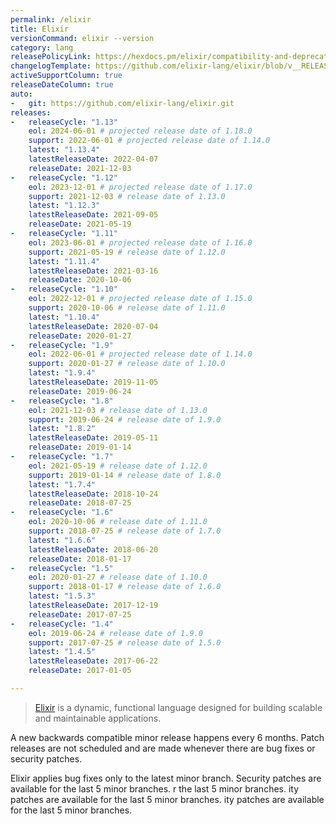 ```yaml
---
permalink: /elixir
title: Elixir
versionCommand: elixir --version
category: lang
releasePolicyLink: https://hexdocs.pm/elixir/compatibility-and-deprecations.html
changelogTemplate: https://github.com/elixir-lang/elixir/blob/v__RELEASE_CYCLE__/CHANGELOG.md
activeSupportColumn: true
releaseDateColumn: true
auto:
-   git: https://github.com/elixir-lang/elixir.git
releases:
-   releaseCycle: "1.13"
    eol: 2024-06-01 # projected release date of 1.18.0
    support: 2022-06-01 # projected release date of 1.14.0
    latest: "1.13.4"
    latestReleaseDate: 2022-04-07
    releaseDate: 2021-12-03
-   releaseCycle: "1.12"
    eol: 2023-12-01 # projected release date of 1.17.0
    support: 2021-12-03 # release date of 1.13.0
    latest: "1.12.3"
    latestReleaseDate: 2021-09-05
    releaseDate: 2021-05-19
-   releaseCycle: "1.11"
    eol: 2023-06-01 # projected release date of 1.16.0
    support: 2021-05-19 # release date of 1.12.0
    latest: "1.11.4"
    latestReleaseDate: 2021-03-16
    releaseDate: 2020-10-06
-   releaseCycle: "1.10"
    eol: 2022-12-01 # projected release date of 1.15.0
    support: 2020-10-06 # release date of 1.11.0
    latest: "1.10.4"
    latestReleaseDate: 2020-07-04
    releaseDate: 2020-01-27
-   releaseCycle: "1.9"
    eol: 2022-06-01 # projected release date of 1.14.0
    support: 2020-01-27 # release date of 1.10.0
    latest: "1.9.4"
    latestReleaseDate: 2019-11-05
    releaseDate: 2019-06-24
-   releaseCycle: "1.8"
    eol: 2021-12-03 # release date of 1.13.0
    support: 2019-06-24 # release date of 1.9.0
    latest: "1.8.2"
    latestReleaseDate: 2019-05-11
    releaseDate: 2019-01-14
-   releaseCycle: "1.7"
    eol: 2021-05-19 # release date of 1.12.0
    support: 2019-01-14 # release date of 1.8.0
    latest: "1.7.4"
    latestReleaseDate: 2018-10-24
    releaseDate: 2018-07-25
-   releaseCycle: "1.6"
    eol: 2020-10-06 # release date of 1.11.0
    support: 2018-07-25 # release date of 1.7.0
    latest: "1.6.6"
    latestReleaseDate: 2018-06-20
    releaseDate: 2018-01-17
-   releaseCycle: "1.5"
    eol: 2020-01-27 # release date of 1.10.0
    support: 2018-01-17 # release date of 1.6.0
    latest: "1.5.3"
    latestReleaseDate: 2017-12-19
    releaseDate: 2017-07-25
-   releaseCycle: "1.4"
    eol: 2019-06-24 # release date of 1.9.0
    support: 2017-07-25 # release date of 1.5.0
    latest: "1.4.5"
    latestReleaseDate: 2017-06-22
    releaseDate: 2017-01-05

---
```


>[Elixir](https://elixir-lang.org/) is a dynamic, functional language designed for building scalable and maintainable applications.

A new backwards compatible minor release happens every 6 months. Patch releases are not scheduled and are made whenever there are bug fixes or security patches.

Elixir applies bug fixes only to the latest minor branch. Security patches are available for the last 5 minor branches.
r the last 5 minor branches.
ity patches are available for the last 5 minor branches.
ity patches are available for the last 5 minor branches.
